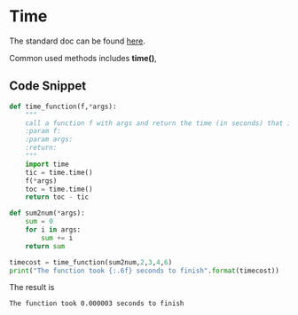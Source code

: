 # Time 

The standard doc can be found [here](https://docs.python.org/3/library/time.html).

Common used methods includes **time()**,

## Code Snippet

```python
def time_function(f,*args):
    """
    call a function f with args and return the time (in seconds) that it took to execute
    :param f:
    :param args:
    :return:
    """
    import time
    tic = time.time()
    f(*args)
    toc = time.time()
    return toc - tic

def sum2num(*args):
    sum = 0
    for i in args:
        sum += i
    return sum

timecost = time_function(sum2num,2,3,4,6)
print("The function took {:.6f} seconds to finish".format(timecost))
```

The result is

```
The function took 0.000003 seconds to finish
```

